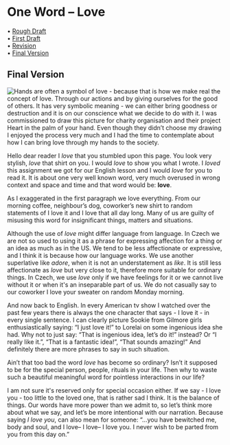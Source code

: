 # One Word – Love

• [Rough Draft](rough-draft.md)\
• [First Draft](first-draft.md)\
• [Revision](revision.md)\
• [Final Version](final-version.md)

## Final Version

![Hands are often a symbol of love - because that is how we make real the concept of love. Through our actions and by giving ourselves for the good of others. It has very symbolic meaning - we can either bring goodness or destruction and it is on our conscience what we decide to do with it. I was commissioned to draw this picture for charity organisation and their project Heart in the palm of your hand. Even though they didn’t choose my drawing I enjoyed the process very much and I had the time to contemplate about how I can bring love through my hands to the society.](srdce_na_dlani.jpg)

Hello dear reader I *love* that you stumbled upon this page. You look very stylish, *love* that shirt on you. I would *love* to show you what I wrote. I *loved* this assignment we got for our English lesson and I would *love* for you to read it. It is about one very well known word, very much overused in wrong context and space and time and that word would be: **love**.

As I exaggerated in the first paragraph we love everything. From our morning coffee, neighbour’s dog, coworker’s new shirt to random statements of I love it and I love that all day long. Many of us are guilty of misusing this word for insignificant things, matters and situations.

Although the use of *love* might differ language from language. In Czech we are not so used to using it as a phrase for expressing affection for a thing or an idea as much as in the US. We tend to be less affectionate or expressive, and I think it is because how our language works. We use another superlative like *adore*, when it is not an understatement as *like*. It is still less affectionate as *love* but very close to it, therefore more suitable for ordinary things. In Czech, we use *love* only if we have feelings for it or we cannot live without it or when it's an inseparable part of us. We do not casually say to our coworker I love your sweater on random Monday morning.

And now back to English. In every American tv show I watched over the past few years there is always the one character that says - I love it - in every single sentence. I can clearly picture Sookie from Gilmore girls enthusiastically saying: “I just love it!” to Lorelai on some ingenious idea she had. Why not to just say: “That is ingenious idea, let’s do it!” instead? Or “I really like it.”, “That is a fantastic idea!”, “That sounds amazing!” And definitely there are more phrases to say in such situation.

Ain’t that too bad the word *love* has become so ordinary? Isn’t it supposed to be for the special person, people, rituals in your life. Then why to waste such a beautiful meaningful word for pointless interactions in our life?

I am not sure it's reserved only for special occasion either. If we say - I love you - too little to the loved one, that is rather sad I think. It is the balance of things. Our words have more power than we admit to, so let’s think more about what we say, and let’s be more intentional with our narration. Because saying *I love you*, can also mean for someone: “…you have bewitched me, body and soul, and I love– I love– I love you. I never wish to be parted from you from this day on.”
